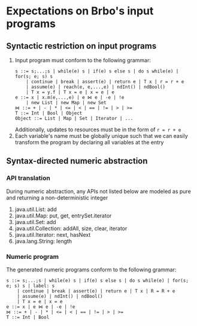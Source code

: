 # Expectations on Brbo's input programs

## Syntactic restriction on input programs

1. Input program must conform to the following grammar:
    ```
    s ::= s;...;s | while(e) s | if(e) s else s | do s while(e) | for(s; e; s) s
        | continue | break | assert(e) | return e | T x | r = r + e
        | assume(e) | reach(e, e,...,e) | ndInt() | ndBool()
        | T x = y.f | T x = e | x = e | e
    e ::= x | x.m(e,...,e) | e ⋈ e | -e | !e
        | new List | new Map | new Set
    ⋈ ::= + | - | * | <= | < | == | != | > | >=
    T ::= Int | Bool | Object
    Object ::= List | Map | Set | Iterator | ...
    ```
    Additionally, updates to resources must be in the form of `r = r + e`
3. Each variable's name must be globally unique such that we can easily transform the program by declaring all variables at the entry

## Syntax-directed numeric abstraction

### API translation

During numeric abstraction, any APIs not listed below are modeled as pure and returning a non-deterministic integer

1. java.util.List: add
1. java.util.Map: put, get, entrySet.iterator
1. java.util.Set: add
1. java.util.Collection: addAll, size, clear, iterator
1. java.util.Iterator: next, hasNext
1. java.lang.String: length

### Numeric program

The generated numeric programs conform to the following grammar:

```
s ::= s;...;s | while(e) s | if(e) s else s | do s while(e) | for(s; e; s) s | label: s
    | continue | break | assert(e) | return e | T x | R = R + e
    | assume(e) | ndInt() | ndBool()
    | T x = e | x = e
e ::= x | e ⋈ e | -e | !e
⋈ ::= + | - | * | <= | < | == | != | > | >=
T ::= Int | Bool
```